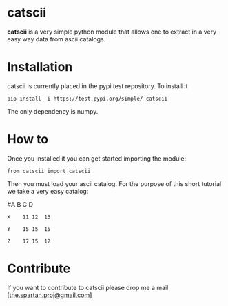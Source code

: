 # catscii

**catscii** is a very simple python module that allows one to extract in a very easy way data from ascii catalogs. 


Installation
============

catscii is currently placed in the pypi test repository.
To install it 

    pip install -i https://test.pypi.org/simple/ catscii

The only dependency is numpy.

How to
======

Once you installed it you can get started importing the module:

    from catscii import catscii 

Then you must load your ascii catalog. For the purpose of this short tutorial we take a very easy catalog: 

   #A	 B	C	D 

    X	 11	12	13 

    Y	 15	15	15 

    Z	 17	15	12


Contribute
==========
If you want to contribute to catscii please drop me a mail [the.spartan.proj@gmail.com]



